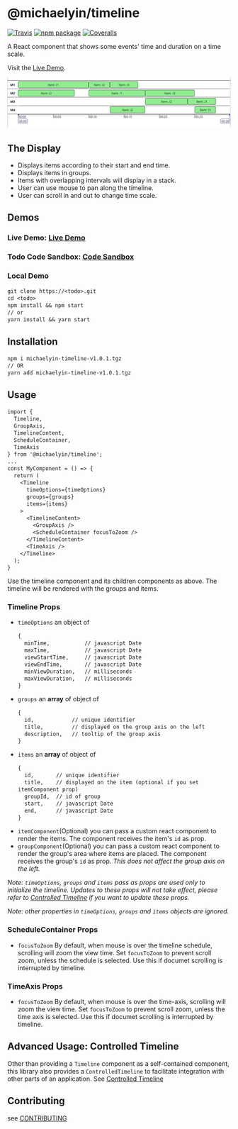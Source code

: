 # @michaelyin/timeline

[![Travis][build-badge]][build]
[![npm package][npm-badge]][npm]
[![Coveralls][coveralls-badge]][coveralls]

A React component that shows some events' time and duration on a time scale.

Visit the  [Live Demo](http://<Todo>.com).

![uncontrolled example](images/uncontrolled-example.png)

## The Display
- Displays items according to their start and end time.
- Displays items in groups.
- Items with overlapping intervals will display in a stack.
- User can use mouse to pan along the timeline.
- User can scroll in and out to change time scale.

## Demos
### Live Demo: [Live Demo](http://<Todo>.com)
### Todo Code Sandbox: [Code Sandbox](http://<Todo>.com)
### Local Demo
```
git clone https://<todo>.git
cd <todo>
npm install && npm start
// or
yarn install && yarn start
```

## Installation
```
npm i michaelyin-timeline-v1.0.1.tgz
// OR
yarn add michaelyin-timeline-v1.0.1.tgz
```

## Usage
```
import {
  Timeline,
  GroupAxis,
  TimelineContent,
  ScheduleContainer,
  TimeAxis
} from '@michaelyin/timeline';
...
const MyComponent = () => {
  return (
    <Timeline
      timeOptions={timeOptions}
      groups={groups}
      items={items}
    >
      <TimelineContent>
        <GroupAxis />
        <ScheduleContainer focusToZoom />
      </TimelineContent>
      <TimeAxis />
    </Timeline>
  );
}
```
Use the timeline component and its children components as above.
The timeline will be rendered with the groups and items.

### Timeline Props
- `timeOptions` an object of
    ```
    {
      minTime,           // javascript Date
      maxTime,           // javascript Date
      viewStartTime,     // javascript Date
      viewEndTime,       // javascript Date
      minViewDuration,   // milliseconds
      maxViewDuration,   // milliseconds
    }
    ```
- `groups` an **array** of object of
    ```
    {
      id,            // unique identifier
      title,         // displayed on the group axis on the left
      description,   // tooltip of the group axis
    }
    ```
- `items` an **array** of object of
    ```
    {
      id,       // unique identifier
      title,    // displayed on the item (optional if you set itemComponent prop)
      groupId,  // id of group
      start,    // javascript Date
      end,      // javascript Date
    }
    ```
- `itemComponent`(Optional) you can pass a custom react component to render the items. The component receives the item's `id` as prop.
- `groupComponent`(Optional) you can pass a custom react component to render the group's area where items are placed. The component receives the group's `id` as prop. *This does not affect the group axis on the left.*

*Note: `timeOptions`, `groups` and `items` pass as props are used only to initialize the timeline. Updates to these props will not take effect, please refer to [Controlled Timeline](wiki/controlled-timeline.md) if you want to update these props.*

*Note: other properties in `timeOptions`, `groups` and `items` objects are ignored.*

### ScheduleContainer Props
- `focusToZoom` By default, when mouse is over the timeline schedule, scrolling will zoom the view time. Set `focusToZoom` to prevent scroll zoom, unless the schedule is selected. Use this if documet scrolling is interrupted by timeline.

### TimeAxis Props
- `focusToZoom` By default, when mouse is over the time-axis, scrolling will zoom the view time. Set `focusToZoom` to prevent scroll zoom, unless the time axis is selected. Use this if documet scrolling is interrupted by timeline.

## Advanced Usage: Controlled Timeline
Other than providing a `Timeline` component as a self-contained component, this library also provides a `ControlledTimeline` to facilitate integration with other parts of an application.
See [Controlled Timeline](wiki/controlled-timeline.md)

## Contributing
see  [CONTRIBUTING](CONTRIBUTING.md)


[build-badge]: https://img.shields.io/travis/user/repo/master.png?style=flat-square
[build]: https://travis-ci.org/user/repo

[npm-badge]: https://img.shields.io/npm/v/npm-package.png?style=flat-square
[npm]: https://www.npmjs.org/package/npm-package

[coveralls-badge]: https://img.shields.io/coveralls/user/repo/master.png?style=flat-square
[coveralls]: https://coveralls.io/github/user/repo
